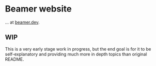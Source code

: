 # Beamer website

... at [beamer.dev](https://beamer.dev/).

## WIP

This is a very early stage work in progress, but the end goal is for it to be self-explanatory and providing much more in depth topics than original README.

